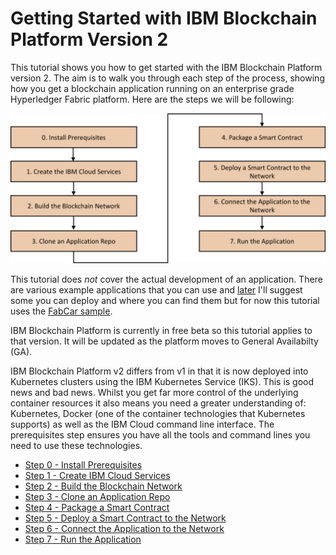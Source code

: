 # Getting Started with IBM Blockchain Platform Version 2
This tutorial shows you how to get started with the IBM Blockchain Platform version 2. The aim is to walk you through each step of the process, showing how you get a blockchain application running on an enterprise grade Hyperledger Fabric platform. Here are the steps we will be following:

![Tutorial Steps](images/tutorial-steps.png)

This tutorial does _not_ cover the actual development of an application. There are various example applications that you can use and [later](docs/clonerepo.md) I'll suggest some you can deploy and where you can find them but for now this tutorial uses the [FabCar sample](https://github.com/IBM/fabcar-blockchain-sample.git).

IBM Blockchain Platform is currently in free beta so this tutorial applies to that version. It will be updated as the platform moves to General Availabilty (GA).

IBM Blockchain Platform v2 differs from v1 in that it is now deployed into Kubernetes clusters using the IBM Kubernetes Service (IKS). This is good news and bad news. Whilst you get far more control of the underlying container resources it also means you need a greater understanding of: Kubernetes, Docker (one of the container technologies that Kubernetes supports) as well as the IBM Cloud command line interface. The prerequisites step ensures you have all the tools and command lines you need to use these technologies.

- [Step 0 - Install Prerequisites](docs/prereqs.md)
- [Step 1 - Create IBM Cloud Services](docs/cloudservices.md)
- [Step 2 - Build the Blockchain Network](docs/buildnetwork.md)
- [Step 3 - Clone an Application Repo](docs/clonerepo.md)
- [Step 4 - Package a Smart Contract](docs/packagesc.md)
- [Step 5 - Deploy a Smart Contract to the  Network](docs/deploysc.md)
- [Step 6 - Connect the Application to the Network](docs/connectnetwork.md)
- [Step 7 - Run the Application](docs/runapp.md)